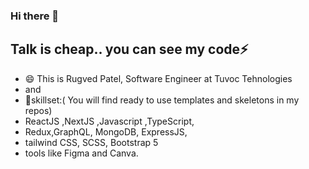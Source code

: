 ### Hi there 👋
## Talk is cheap.. you can see my code⚡
- 😄 This is Rugved Patel, Software Engineer at Tuvoc Tehnologies
- and 
- 🔭skillset:( You will find ready to use templates and skeletons in my repos)
-  ReactJS ,NextJS ,Javascript ,TypeScript,
-  Redux,GraphQL, MongoDB, ExpressJS, 
-  tailwind CSS, SCSS, Bootstrap 5
-  tools like Figma and Canva.
